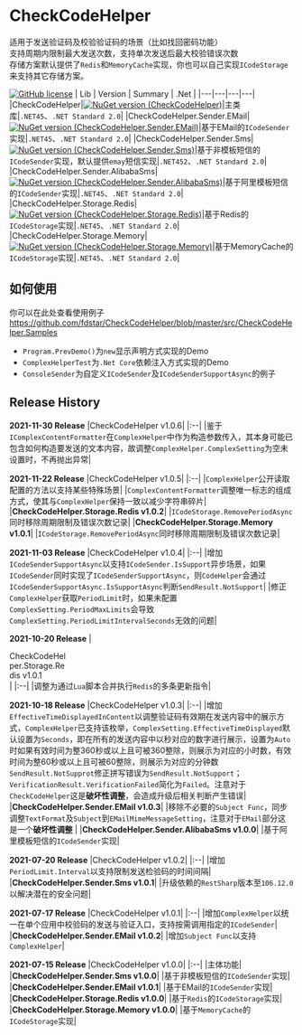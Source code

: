 # CheckCodeHelper
适用于发送验证码及校验验证码的场景（比如找回密码功能）  
支持周期内限制最大发送次数，支持单次发送后最大校验错误次数  
存储方案默认提供了`Redis`和`MemoryCache`实现，你也可以自己实现`ICodeStorage`来支持其它存储方案。


[![GitHub license](https://img.shields.io/badge/license-MIT-blue.svg)](https://mit-license.org/)
| Lib | Version | Summary | .Net |
|---|---|---|---|
|CheckCodeHelper|[![NuGet version (CheckCodeHelper)](https://img.shields.io/nuget/v/CheckCodeHelper.svg?style=flat-square)](https://www.nuget.org/packages/CheckCodeHelper/)|主类库|`.NET45`、`.NET Standard 2.0`|
|CheckCodeHelper.Sender.EMail|[![NuGet version (CheckCodeHelper.Sender.EMail)](https://img.shields.io/nuget/v/CheckCodeHelper.Sender.EMail.svg?style=flat-square)](https://www.nuget.org/packages/CheckCodeHelper.Sender.EMail/)|基于EMail的`ICodeSender`实现|`.NET45`、`.NET Standard 2.0`|
|CheckCodeHelper.Sender.Sms|[![NuGet version (CheckCodeHelper.Sender.Sms)](https://img.shields.io/nuget/v/CheckCodeHelper.Sender.Sms.svg?style=flat-square)](https://www.nuget.org/packages/CheckCodeHelper.Sender.Sms/)|基于非模板短信的`ICodeSender`实现，默认提供`emay`短信实现|`.NET452`、`.NET Standard 2.0`|
|CheckCodeHelper.Sender.AlibabaSms|[![NuGet version (CheckCodeHelper.Sender.AlibabaSms)](https://img.shields.io/nuget/v/CheckCodeHelper.Sender.AlibabaSms.svg?style=flat-square)](https://www.nuget.org/packages/CheckCodeHelper.Sender.AlibabaSms/)|基于阿里模板短信的`ICodeSender`实现|`.NET45`、`.NET Standard 2.0`|
|CheckCodeHelper.Storage.Redis|[![NuGet version (CheckCodeHelper.Storage.Redis)](https://img.shields.io/nuget/v/CheckCodeHelper.Storage.Redis.svg?style=flat-square)](https://www.nuget.org/packages/CheckCodeHelper.Storage.Redis/)|基于Redis的`ICodeStorage`实现|`.NET45`、`.NET Standard 2.0`|
|CheckCodeHelper.Storage.Memory|[![NuGet version (CheckCodeHelper.Storage.Memory)](https://img.shields.io/nuget/v/CheckCodeHelper.Storage.Memory.svg?style=flat-square)](https://www.nuget.org/packages/CheckCodeHelper.Storage.Memory/)|基于MemoryCache的`ICodeStorage`实现|`.NET45`、`.NET Standard 2.0`|


## 如何使用
你可以在此处查看使用例子 https://github.com/fdstar/CheckCodeHelper/blob/master/src/CheckCodeHelper.Samples 
- `Program.PrevDemo()`为`new`显示声明方式实现的Demo
- `ComplexHelperTest`为`.Net Core`依赖注入方式实现的Demo
- `ConsoleSender`为自定义`ICodeSender`及`ICodeSenderSupportAsync`的例子

## Release History
**2021-11-30 Release** 
|CheckCodeHelper v1.0.6|
|:--|
|鉴于`IComplexContentFormatter`在`ComplexHelper`中作为构造参数传入，其本身可能已包含如何构造要发送的文本内容，故调整`ComplexHelper.ComplexSetting`为空未设置时，不再抛出异常|

**2021-11-22 Release** 
|CheckCodeHelper v1.0.5|
|:--|
|`ComplexHelper`公开读取配置的方法以支持某些特殊场景|
|`ComplexContentFormatter`调整唯一标志的组成方式，使其与`ComplexHelper`保持一致以减少字符串碎片|
|**CheckCodeHelper.Storage.Redis v1.0.2**|
|`ICodeStorage.RemovePeriodAsync`同时移除周期限制及错误次数记录|
|**CheckCodeHelper.Storage.Memory v1.0.1**|
|`ICodeStorage.RemovePeriodAsync`同时移除周期限制及错误次数记录|

**2021-11-03 Release** 
|CheckCodeHelper v1.0.4|
|:--|
|增加`ICodeSenderSupportAsync`以支持`ICodeSender.IsSupport`异步场景，如果`ICodeSender`同时实现了`ICodeSenderSupportAsync`，则`CodeHelper`会通过`ICodeSenderSupportAsync.IsSupportAsync`判断`SendResult.NotSupport`|
|修正`ComplexHelper`获取`PeriodLimit`时，如果未配置`ComplexSetting.PeriodMaxLimits`会导致`ComplexSetting.PeriodLimitIntervalSeconds`无效的问题|

**2021-10-20 Release** 
|<div style="width:100px">CheckCodeHelper.Storage.Redis v1.0.1</div>|
|:--|
|调整为通过`Lua`脚本合并执行`Redis`的多条更新指令|

**2021-10-18 Release** 
|CheckCodeHelper v1.0.3|
|:--|
|增加`EffectiveTimeDisplayedInContent`以调整验证码有效期在发送内容中的展示方式，`ComplexHelper`已支持该枚举，`ComplexSetting.EffectiveTimeDisplayed`默认设置为`Seconds`，即在所有的发送内容中以秒对应的数字进行展示，设置为`Auto`时如果有效时间为整360秒或以上且可被360整除，则展示为对应的小时数，有效时间为整60秒或以上且可被60整除，则展示为对应的分钟数<br>
`SendResult.NotSupprot`修正拼写错误为`SendResult.NotSupport`；`VerificationResult.VerificationFailed`简化为`Failed`。注意对于`CheckCodeHelper`这是**破坏性调整**，会造成升级后相关判断产生错误|
|**CheckCodeHelper.Sender.EMail v1.0.3**|
|移除不必要的`Subject Func`，同步调整`TextFormat`及`Subject`到`EMailMimeMessageSetting`，注意对于`EMail`部分这是一个**破坏性调整**  |
|**CheckCodeHelper.Sender.AlibabaSms v1.0.0**|
|基于阿里模板短信的`ICodeSender`实现|

**2021-07-20 Release** 
|CheckCodeHelper v1.0.2|
|:--|
|增加`PeriodLimit.Interval`以支持限制发送检验码的时间间隔|
|**CheckCodeHelper.Sender.Sms v1.0.1**|
|升级依赖的`RestSharp`版本至`106.12.0`以解决潜在的安全问题|

**2021-07-17 Release**
|CheckCodeHelper v1.0.1|
|:--|
|增加`ComplexHelper`以统一在单个应用中校验码的发送与验证入口，支持按需调用指定的`ICodeSender`|
|**CheckCodeHelper.Sender.EMail v1.0.2**|
|增加`Subject Func`以支持`ComplexHelper`|

**2021-07-15 Release**
|CheckCodeHelper v1.0.0|
|:--|
|主体功能|
|**CheckCodeHelper.Sender.Sms v1.0.0**|
|基于非模板短信的`ICodeSender`实现|
|**CheckCodeHelper.Sender.EMail v1.0.1**|
|基于EMail的`ICodeSender`实现|
|**CheckCodeHelper.Storage.Redis v1.0.0**|
|基于`Redis`的`ICodeStorage`实现|
|**CheckCodeHelper.Storage.Memory v1.0.0**|
|基于`MemoryCache`的`ICodeStorage`实现|


